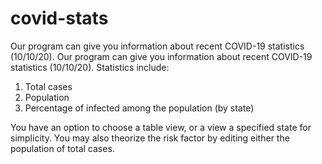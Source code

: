 # covid-stats
Our program can give you information about recent COVID-19 statistics (10/10/20).
Our program can give you information about recent COVID-19 statistics (10/10/20). Statistics include:
1. Total cases
2. Population
3. Percentage of infected among the population (by state)

You have an option to choose a table view, or a view a specified state for simplicity. You may also theorize the risk factor by editing either the population of total cases.
